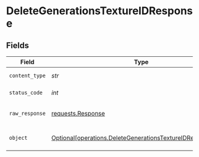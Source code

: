 # DeleteGenerationsTextureIDResponse


## Fields

| Field                                                                                                                            | Type                                                                                                                             | Required                                                                                                                         | Description                                                                                                                      |
| -------------------------------------------------------------------------------------------------------------------------------- | -------------------------------------------------------------------------------------------------------------------------------- | -------------------------------------------------------------------------------------------------------------------------------- | -------------------------------------------------------------------------------------------------------------------------------- |
| `content_type`                                                                                                                   | *str*                                                                                                                            | :heavy_check_mark:                                                                                                               | HTTP response content type for this operation                                                                                    |
| `status_code`                                                                                                                    | *int*                                                                                                                            | :heavy_check_mark:                                                                                                               | HTTP response status code for this operation                                                                                     |
| `raw_response`                                                                                                                   | [requests.Response](https://requests.readthedocs.io/en/latest/api/#requests.Response)                                            | :heavy_minus_sign:                                                                                                               | Raw HTTP response; suitable for custom response parsing                                                                          |
| `object`                                                                                                                         | [Optional[operations.DeleteGenerationsTextureIDResponseBody]](../../models/operations/deletegenerationstextureidresponsebody.md) | :heavy_minus_sign:                                                                                                               | Responses for DELETE /api/rest/v1/generations-texture/{id}                                                                       |